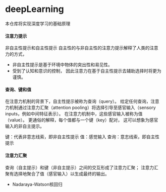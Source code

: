 # deepLearning
本仓库将实现深度学习的基础原理

#### 注意力提示
非自主性提示和自主性提示
自主性的与非自主性的注意力提示解释了人类的注意力的方式，
- 非自主性提示是基于环境中物体的突出性和易见性。
- 受到了认知和意识的控制， 因此注意力在基于自主性提示去辅助选择时将更为谨慎。

#### 查询、键和值
在注意力机制的背景下，自主性提示被称为查询（query）。 
给定任何查询，注意力机制通过注意力汇聚（attention pooling）将选择引导至感官输入（sensory inputs，例如中间特征表示）。
在注意力机制中，这些感官输入被称为值（value）。 更通俗的解释，每个值都与一个键（key）配对， 这可以想象为感官输入的非自主提示。 

键：代表非意志线索，即非自主性提示
值：感觉输入
查询：意志线索，即自主性提示


#### 注意力汇聚
查询（自主提示）和键（非自主提示）之间的交互形成了注意力汇聚； 注意力汇聚有选择地聚合了值（感官输入）以生成最终的输出。

- Nadaraya-Watson核回归

